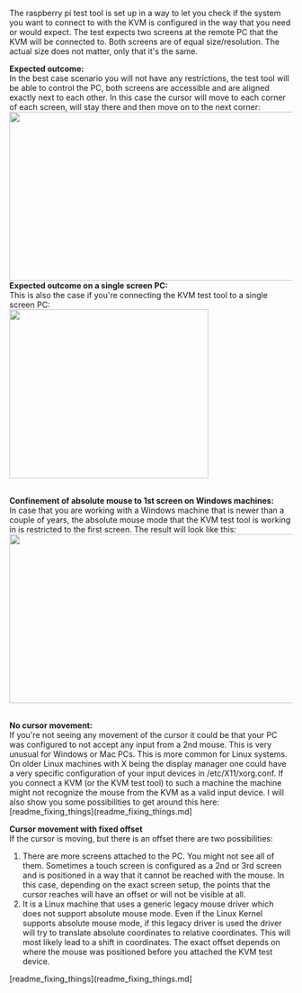The raspberry pi test tool is set up in a way to let you check if the system you want to connect to with the KVM is configured in the way that you need or would expect.
The test expects two screens at the remote PC that the KVM will be connected to.
Both screens are of equal size/resolution. The actual size does not matter, only that it's the same.

<b>Expected outcome:</b><br>
In the best case scenario you will not have any restrictions, the test tool will be able to control the PC, both screens are accessible and are aligned exactly next to each other.
In this case the cursor will move to each corner of each screen, will stay there and then move on to the next corner:<br>
<img src="https://github.com/andreasstamm2/raritan_kvm_dualscreen/assets/162843177/f35d6aa2-5255-4654-8997-66e4e4698ada" width="683" height="300">
<br>
<b>Expected outcome on a single screen PC:</b><br>
This is also the case if you're connecting the KVM test tool to a single screen PC:<br>
<img src="https://github.com/andreasstamm2/raritan_kvm_dualscreen/assets/162843177/52384269-2fd0-42fd-87e1-fb7b736847ac" width="354" height="300">

<br>
<b>Confinement of absolute mouse to 1st screen on Windows machines:</b><br>
In case that you are working with a Windows machine that is newer than a couple of years, the absolute mouse mode that the KVM test tool is working in is restricted to the first screen.
The result will look like this:
<img src="https://github.com/andreasstamm2/raritan_kvm_dualscreen/assets/162843177/f7411e55-6cb1-4e5e-a201-4b2b6fc1577c" width="666" height="300">
<br>
<br>

<b>No cursor movement:</b><br>
If you're not seeing any movement of the cursor it could be that your PC was configured to not accept any input from a 2nd mouse. 
This is very unusual for Windows or Mac PCs. This is more common for Linux systems.
On older Linux machines with X being the display manager one could have a very specific configuration of your input devices in /etc/X11/xorg.conf.
If you connect a KVM (or the KVM test tool) to such a machine the machine might not recognize the mouse from the KVM as a valid input device.
I will also show you some possibilities to get around this here: [readme_fixing_things](readme_fixing_things.md]

<b>Cursor movement with fixed offset</b><br>
If the cursor is moving, but there is an offset there are two possibilities:
1. There are more screens attached to the PC. You might not see all of them. Sometimes a touch screen is configured as a 2nd or 3rd screen and is positioned in a way that it cannot be reached with the mouse. In this case, depending on the exact screen setup, the points that the cursor reaches will have an offset or will not be visible at all.
2. It is a Linux machine that uses a generic legacy mouse driver which does not support absolute mouse mode. Even if the Linux Kernel supports absolute mouse mode, if this legacy driver is used the driver will try to translate absolute coordinates to relative coordinates. This will most likely lead to a shift in coordinates. The exact offset depends on where the mouse was positioned before you attached the KVM test device.

[readme_fixing_things](readme_fixing_things.md]
